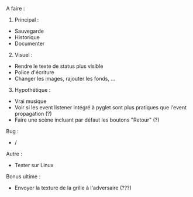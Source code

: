 A faire :


1. Principal :
- Sauvegarde
- Historique
- Documenter

2. Visuel :
- Rendre le texte de status plus visible
- Police d'écriture
- Changer les images, rajouter les fonds, ...

3. Hypothétique :
- Vrai musique
- Voir si les event listener intégré à pyglet sont plus pratiques que l'event propagation (?)
- Faire une scène incluant par défaut les boutons "Retour" (?)


Bug : 
- /


Autre :
- Tester sur Linux


Bonus ultime : 
- Envoyer la texture de la grille à l'adversaire (???)